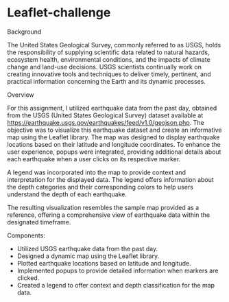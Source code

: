 # Leaflet-challenge

Background

The United States Geological Survey, commonly referred to as USGS, holds the responsibility of supplying scientific data related to natural hazards, ecosystem health, environmental conditions, and the impacts of climate change and land-use decisions. USGS scientists continually work on creating innovative tools and techniques to deliver timely, pertinent, and practical information concerning the Earth and its dynamic processes.

Overview

For this assignment, I utilized earthquake data from the past day, obtained from the USGS (United States Geological Survey) dataset available at https://earthquake.usgs.gov/earthquakes/feed/v1.0/geojson.php. The objective was to visualize this earthquake dataset and create an informative map using the Leaflet library. The map was designed to display earthquake locations based on their latitude and longitude coordinates. To enhance the user experience, popups were integrated, providing additional details about each earthquake when a user clicks on its respective marker.

A legend was incorporated into the map to provide context and interpretation for the displayed data. The legend offers information about the depth categories and their corresponding colors to help users understand the depth of each earthquake.

The resulting visualization resembles the sample map provided as a reference, offering a comprehensive view of earthquake data within the designated timeframe.

Components:
- Utilized USGS earthquake data from the past day.
- Designed a dynamic map using the Leaflet library.
- Plotted earthquake locations based on latitude and longitude.
- Implemented popups to provide detailed information when markers are clicked.
- Created a legend to offer context and depth classification for the map data.
